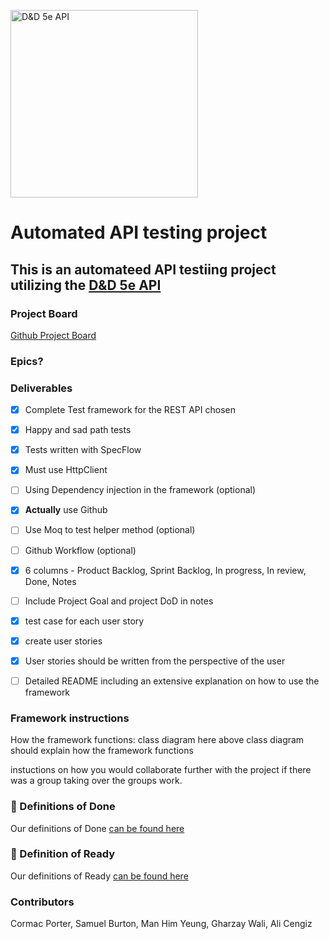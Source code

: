 <img
src="https://www.dnd5eapi.co/public/favicon.ico" alt="D&D 5e API" width= 300>

# Automated API testing project

## This is an automateed API testiing project utilizing the [D&D 5e API](https://www.dnd5eapi.co/docs/#overview)

### Project Board
[Github Project Board](https://github.com/users/MugillaGurilla/projects/1)

### Epics?


### Deliverables
- [x] Complete Test framework for the REST API chosen
- [x] Happy and sad path tests
- [x] Tests written with SpecFlow
- [x] Must use HttpClient 
- [ ] Using Dependency injection in the framework (optional)
- [x] **Actually** use Github
- [ ] Use Moq to test helper method (optional)
- [ ] Github Workflow (optional)
- [x] 6 columns - Product Backlog, Sprint Backlog, In progress, In review, Done, Notes
- [ ] Include Project Goal and project DoD in notes
- [x] test case for each user story
- [x] create user stories
- [x] User stories should be written from the perspective of the user
- [ ] Detailed README including an extensive explanation on how to use the framework 



### Framework instructions

How the framework functions: 
class diagram here
above class diagram should explain how the framework functions 

instuctions on how you would collaborate further with the project if there was a group taking over the groups work.




### 💭 Definitions of Done

Our definitions of Done [can be found here](https://github.com/users/MugillaGurilla/projects/1/views/1?pane=issue&itemId=25643413)

### 💭 Definition of Ready

Our definitions of Ready [can be found here](https://github.com/users/MugillaGurilla/projects/1/views/1?pane=issue&itemId=25643451)


### Contributors
Cormac Porter, Samuel Burton, Man Him Yeung, Gharzay Wali, Ali Cengiz
